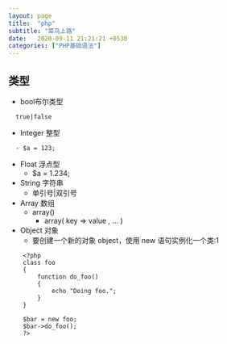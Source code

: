 ```yaml
---
layout: page
title:  "php"
subtitle: "菜鸟上路"
date:   2020-09-11 21:21:21 +0530
categories: ["PHP基础语法"]
---
```


## 类型
- bool布尔类型
```
  true|false
```
- Integer 整型 

```
  - $a = 123;
```
- Float 浮点型 
  - $a = 1.234;
- String 字符串 
  - 单引号|双引号
- Array 数组 
  - array()
    - array(  key =>  value
     , ...
     )
- Object 对象 
  - 要创建一个新的对象 object，使用 new 语句实例化一个类:1

```
    <?php
    class foo
    {
        function do_foo()
        {
            echo "Doing foo."; 
        }
    }

    $bar = new foo;
    $bar->do_foo();
    ?> 
```